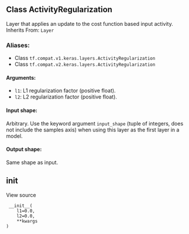 ## Class ActivityRegularization
Layer that applies an update to the cost function based input activity.
Inherits From: `Layer`
### Aliases:
- Class `tf.compat.v1.keras.layers.ActivityRegularization`
- Class `tf.compat.v2.keras.layers.ActivityRegularization`
#### Arguments:
- `l1`: L1 regularization factor (positive float).
- `l2`: L2 regularization factor (positive float).
#### Input shape:
Arbitrary. Use the keyword argument `input_shape` (tuple of integers, does not include the samples axis) when using this layer as the first layer in a model.
#### Output shape:
Same shape as input.
## __init__
View source

```
 __init__(
    l1=0.0,
    l2=0.0,
    **kwargs
)
```
